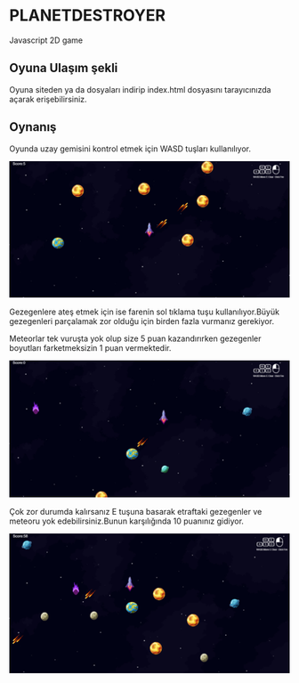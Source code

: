 # PLANETDESTROYER
Javascript 2D game
## Oyuna Ulaşım şekli
Oyuna siteden ya da dosyaları indirip index.html dosyasını tarayıcınızda açarak erişebilirsiniz.
## Oynanış
Oyunda uzay gemisini kontrol etmek için WASD tuşları kullanılıyor.


![alt text](https://github.com/emircubukcu/planetDestoyer/blob/main/resim/SS1.png "Game")

Gezegenlere ateş etmek için ise farenin sol tıklama tuşu kullanılıyor.Büyük gezegenleri parçalamak zor olduğu için birden fazla vurmanız gerekiyor.


Meteorlar tek vuruşta yok olup size 5 puan kazandırırken gezegenler boyutları farketmeksizin 1 puan vermektedir.

![alt text](https://github.com/emircubukcu/planetDestoyer/blob/main/resim/SS2.png "Game")

Çok zor durumda kalırsanız E tuşuna basarak etraftaki gezegenler ve meteoru yok edebilirsiniz.Bunun karşılığında 10 puanınız gidiyor.

![alt text](https://github.com/emircubukcu/planetDestoyer/blob/main/resim/SS3.png "Game")
